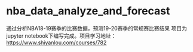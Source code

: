 # nba_data_analyze_and_forecast
通过分析NBA18-19赛季的比赛数据，预测19-20赛季的常规赛比赛结果
项目为jupyter notebook下编写完成。项目学习地址：https://www.shiyanlou.com/courses/782
